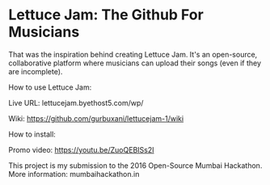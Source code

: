 Lettuce Jam: The Github For Musicians
========

That was the inspiration behind creating Lettuce Jam. It's an open-source, collaborative platform where musicians can upload their songs (even if they are incomplete).

How to use Lettuce Jam:

Live URL: lettucejam.byethost5.com/wp/

Wiki: https://github.com/gurbuxani/lettucejam-1/wiki

How to install:

Promo video: https://youtu.be/ZuoQEBISs2I

This project is my submission to the 2016 Open-Source Mumbai Hackathon. More information: mumbaihackathon.in
